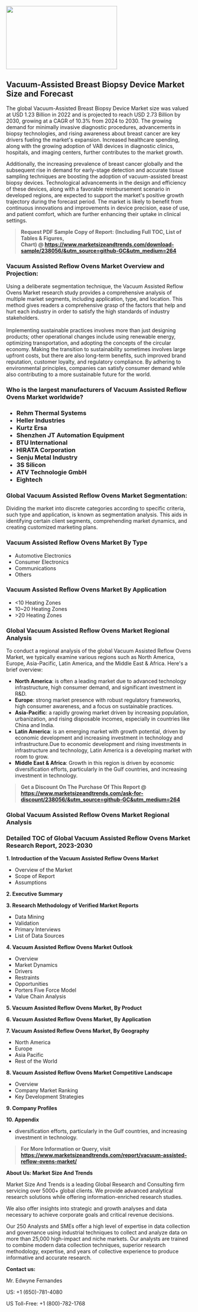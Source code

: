 <p><img class="alignnone size-medium wp-image-20088" src="https://ffe5etoiles.com/wp-content/uploads/2024/12/MST1-300x171.png" alt="" width="300" height="171" /></p><h2>Vacuum-Assisted Breast Biopsy Device Market Size and Forecast</h2><p>The global Vacuum-Assisted Breast Biopsy Device Market size was valued at USD 1.23 Billion in 2022 and is projected to reach USD 2.73 Billion by 2030, growing at a CAGR of 10.3% from 2024 to 2030. The growing demand for minimally invasive diagnostic procedures, advancements in biopsy technologies, and rising awareness about breast cancer are key drivers fueling the market's expansion. Increased healthcare spending, along with the growing adoption of VAB devices in diagnostic clinics, hospitals, and imaging centers, further contributes to the market growth.</p><p>Additionally, the increasing prevalence of breast cancer globally and the subsequent rise in demand for early-stage detection and accurate tissue sampling techniques are boosting the adoption of vacuum-assisted breast biopsy devices. Technological advancements in the design and efficiency of these devices, along with a favorable reimbursement scenario in developed regions, are expected to support the market's positive growth trajectory during the forecast period. The market is likely to benefit from continuous innovations and improvements in device precision, ease of use, and patient comfort, which are further enhancing their uptake in clinical settings.</p></p><blockquote id="" class=""><strong>Request PDF Sample Copy of Report: (Including Full TOC, List of Tables &amp; Figures, Chart)&nbsp;@&nbsp;<strong><a href="https://www.marketsizeandtrends.com/download-sample/238056/&utm_source=github-GC&utm_medium=264" target="_blank">https://www.marketsizeandtrends.com/download-sample/238056/&utm_source=github-GC&utm_medium=264</a></strong></strong></blockquote><h3 id="" class="">Vacuum Assisted Reflow Ovens Market&nbsp;Overview and Projection:</h3><p id="" class="">Using a deliberate segmentation technique, the Vacuum Assisted Reflow Ovens Market research study provides a comprehensive analysis of multiple market segments, including application, type, and location. This method gives readers a comprehensive grasp of the factors that help and hurt each industry in order to satisfy the high standards of industry stakeholders. <br /> <br />Implementing sustainable practices involves more than just designing products; other operational changes include using renewable energy, optimizing transportation, and adopting the concepts of the circular economy. Making the transition to sustainability sometimes involves large upfront costs, but there are also long-term benefits, such improved brand reputation, customer loyalty, and regulatory compliance. By adhering to environmental principles, companies can satisfy consumer demand while also contributing to a more sustainable future for the world.</p><h3 id="" class="">Who is the largest manufacturers of&nbsp;Vacuum Assisted Reflow Ovens Market worldwide?</h3><h3 class=""><p><ul><li>Rehm Thermal Systems </li><li> Heller Industries </li><li> Kurtz Ersa </li><li> Shenzhen JT Automation Equipment </li><li> BTU International </li><li> HIRATA Corporation </li><li> Senju Metal Industry </li><li> 3S Silicon </li><li> ATV Technologie GmbH </li><li> Eightech</li></ul></p></h3><h3 id="" class="">Global&nbsp;Vacuum Assisted Reflow Ovens Market Segmentation:</h3><p id="" class="">Dividing the market into discrete categories according to specific criteria, such type and application, is known as segmentation analysis. This aids in identifying certain client segments, comprehending market dynamics, and creating customized marketing plans.</p><h3 id="" class="">Vacuum Assisted Reflow Ovens Market&nbsp;By Type</h3><p><p><ul><li>Automotive Electronics</li><li> Consumer Electronics</li><li> Communications</li><li> Others</p></li></ul></p></p><h3 id="" class="">Vacuum Assisted Reflow Ovens Market&nbsp;By Application</h3><p class=""><p><ul><li><10 Heating Zones</li><li> 10~20 Heating Zones</li><li> >20 Heating Zones</li></ul></p></p><h3 id="" class="">Global Vacuum Assisted Reflow Ovens Market Regional Analysis</h3><p id="" class="">To conduct a regional analysis of the global Vacuum Assisted Reflow Ovens Market, we typically examine various regions such as North America, Europe, Asia-Pacific, Latin America, and the Middle East &amp; Africa. Here's a brief overview:</p><ul><li><strong>North America</strong>: is often a leading market due to advanced technology infrastructure, high consumer demand, and significant investment in R&amp;D.</li><li><strong>Europe</strong>: strong market presence with robust regulatory frameworks, high consumer awareness, and a focus on sustainable practices.</li><li><strong>Asia-Pacific</strong>: a rapidly growing market driven by increasing population, urbanization, and rising disposable incomes, especially in countries like China and India.</li><li><strong>Latin America</strong>: is an emerging market with growth potential, driven by economic development and increasing investment in technology and infrastructure.Due to economic development and rising investments in infrastructure and technology, Latin America is a developing market with room to grow.</li><li><strong>Middle East &amp; Africa</strong>: Growth in this region is driven by economic diversification efforts, particularly in the Gulf countries, and increasing investment in technology.</li></ul><blockquote id="" class=""><strong>Get a Discount On The Purchase Of This Report @ <strong><a href="https://www.marketsizeandtrends.com/ask-for-discount/238056/&utm_source=github-GC&utm_medium=264" target="_blank">https://www.marketsizeandtrends.com/ask-for-discount/238056/&utm_source=github-GC&utm_medium=264</a></strong></strong></blockquote><h3 id="" class="">Global Vacuum Assisted Reflow Ovens Market Regional Analysis</h3><h3 id="" class="">Detailed TOC of Global Vacuum Assisted Reflow Ovens Market Research Report, 2023-2030</h3><p id="" class=""><strong>1. Introduction of the Vacuum Assisted Reflow Ovens Market</strong></p><ul><li>Overview of the Market</li><li>Scope of Report</li><li>Assumptions</li></ul><p id="" class=""><strong>2. Executive Summary</strong></p><p id="" class=""><strong>3. Research Methodology of Verified Market Reports</strong></p><ul><li>Data Mining</li><li>Validation</li><li>Primary Interviews</li><li>List of Data Sources</li></ul><p id="" class=""><strong>4. Vacuum Assisted Reflow Ovens Market Outlook</strong></p><ul><li>Overview</li><li>Market Dynamics</li><li>Drivers</li><li>Restraints</li><li>Opportunities</li><li>Porters Five Force Model</li><li>Value Chain Analysis</li></ul><p id="" class=""><strong>5. Vacuum Assisted Reflow Ovens Market, By Product</strong></p><p id="" class=""><strong>6. Vacuum Assisted Reflow Ovens Market, By Application</strong></p><p id="" class=""><strong>7. Vacuum Assisted Reflow Ovens Market, By Geography</strong></p><ul><li>North America</li><li>Europe</li><li>Asia Pacific</li><li>Rest of the World</li></ul><p id="" class=""><strong>8. Vacuum Assisted Reflow Ovens Market Competitive Landscape</strong></p><ul><li>Overview</li><li>Company Market Ranking</li><li>Key Development Strategies</li></ul><p id="" class=""><strong>9. Company Profiles</strong></p><p id="" class=""><strong>10. Appendix</strong></p><ul><li>diversification efforts, particularly in the Gulf countries, and increasing investment in technology.</li></ul><blockquote id="" class=""><strong>For More Information or Query, visit <strong><strong><a href="https://www.marketsizeandtrends.com/report/vacuum-assisted-reflow-ovens-market/" target="_blank">https://www.marketsizeandtrends.com/report/vacuum-assisted-reflow-ovens-market/</a></strong></strong></strong></blockquote><p id="" class=""><strong>About Us: Market Size And Trends</strong></p><p id="" class="">Market Size And Trends is a leading Global Research and Consulting firm servicing over 5000+ global clients. We provide advanced analytical research solutions while offering information-enriched research studies.</p><p id="" class="">We also offer insights into strategic and growth analyses and data necessary to achieve corporate goals and critical revenue decisions.</p><p id="" class="">Our 250 Analysts and SMEs offer a high level of expertise in data collection and governance using industrial techniques to collect and analyze data on more than 25,000 high-impact and niche markets. Our analysts are trained to combine modern data collection techniques, superior research methodology, expertise, and years of collective experience to produce informative and accurate research.</p><p id="" class=""><strong>Contact us:</strong></p><p id="" class="">Mr. Edwyne Fernandes</p><p id="" class="">US: +1 (650)-781-4080</p><p id="" class="">US Toll-Free: +1 (800)-782-1768</p>
